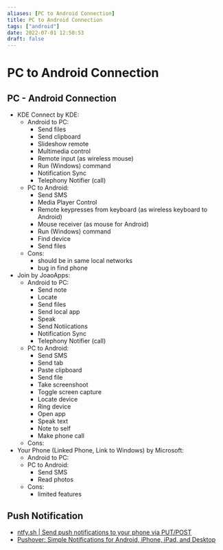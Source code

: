 ```yaml
---
aliases: [PC to Android Connection]
title: PC to Android Connection
tags: ["android"]
date: 2022-07-01 12:50:53
draft: false
---
```


# PC to Android Connection

## PC - Android Connection

- KDE Connect by KDE:
    - Android to PC:
        - Send files
        - Send clipboard
        - Slideshow remote
        - Multimedia control
        - Remote input (as wireless mouse)
        - Run (Windows) command
        - Notification Sync
        - Telephony Notifier (call)
    - PC to Android:
        - Send SMS
        - Media Player Control
        - Remote keypresses from keyboard (as wireless keyboard to Android)
        - Mouse receiver (as mouse for Android)
        - Run (Windows) command
        - Find device
        - Send files
    - Cons:
        - should be in same local networks
        - bug in find phone
- Join by JoaoApps:
    - Android to PC:
        - Send note
        - Locate
        - Send files
        - Send local app
        - Speak
        - Send Notiications
        - Notification Sync
        - Telephony Notifier (call)
    - PC to Android:
        - Send SMS
        - Send tab
        - Paste clipboard
        - Send file
        - Take screenshoot
        - Toggle screen capture
        - Locate device
        - Ring device
        - Open app
        - Speak text
        - Note to self
        - Make phone call
    - Cons:
- Your Phone (Linked Phone, Link to Windows) by Microsoft:
    - Android to PC:
    - PC to Android:
        - Send SMS
        - Read photos
    - Cons:
        - limited features

## Push Notification

- [ntfy.sh | Send push notifications to your phone via PUT/POST](https://ntfy.sh/)
- [Pushover: Simple Notifications for Android, iPhone, iPad, and Desktop](https://pushover.net/)
